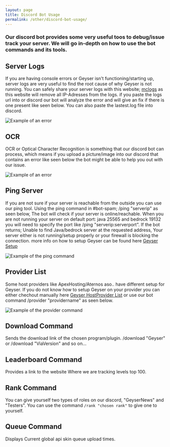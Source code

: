 ```yaml
---
layout: page
title: Discord Bot Usage
permalink: /other/discord-bot-usage/
---
```


### Our discord bot provides some very useful toos to debug/issue track your server. We will go in-depth on how to use the bot commands and its tools.

## Server Logs

If you are having console errors or Geyser isn't functioning/starting up, server logs are very useful to find the root cause of why Geyser is not running. You can safely share your server logs with this website; [mclogs](https://mclo.gs) as this website will remove all IP-Adresses from the logs. if you paste the logs url into or discord our bot will analyze the error and will give an fix if there is one present like seen below. You can also paste the lastest.log file into discord.

![Example of an error](https://cdn.discordapp.com/attachments/613194762249437245/1021787041257767042/Naamloos.png)


## OCR

OCR or Optical Character Recognition is something that our discord bot can process, which means if you upload a picture/image into our discord that contains an error like seen below the bot might be able to help you out with our issue.

![Example of an error](https://cdn.discordapp.com/attachments/613194762249437245/1021784112878600263/unknown.png)

## Ping Server

If you are not sure if your server is reachable from the outside you can use our ping tool. Using the ping command in #bot-spam; /ping "serverip" as seen below, The bot will check if your server is online/reachable. When you are not running your server on default port: java 25565 and bedrock 19132 you will need to specify the port like /ping "serverip:serverport".
If the bot returns; Unable to find Java/bedrock server at the requested address, Your server either is not running/setup properly or your firewall is blocking the connection. more info on how to setup Geyser can be found here [Geyser Setup](/geyser/setup/)

![Example of the ping command](https://cdn.discordapp.com/attachments/613194762249437245/1021790089367535697/unknown.png)

## Provider List

Some host providers like ApexHosting/Aternos aso.. have different setup for Geyser. If you do not know how to setup Geyser on your provider you can either chechout manually here [Geyser HostProvider List](/geyser/supported-hosting-providers/) or use our bot command /provider "providername" as seen below.

![Example of the provider command](https://cdn.discordapp.com/attachments/613194762249437245/1021791367585857587/unknown.png)

## Download Command

Sends the download link of the chosen program/plugin. /download "Geyser" or /download "ViaVersion" and so on...

## Leaderboard Command

Provides a link to the website Where we are tracking levels top 100. 

## Rank Command

You can give yourself two types of roles on our discord, "GeyserNews" and "Testers". You can use the command `/rank "chosen rank"` to give one to yourself.

## Queue Command

Displays Current global api skin queue upload times.


